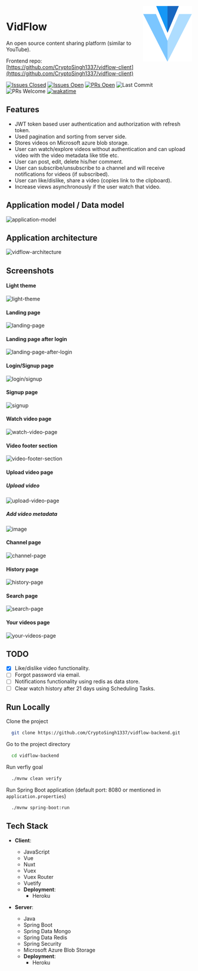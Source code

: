 <img src="https://raw.githubusercontent.com/CryptoSingh1337/vidflow-client/master/static/v.png" align="right" height="150" width="132" />

# VidFlow

An open source content sharing platform (similar to YouTube).

Frontend repo: [https://github.com/CryptoSingh1337/vidflow-client](https://github.com/CryptoSingh1337/vidflow-client)

[![Issues Closed](https://img.shields.io/github/issues-closed/CryptoSingh1337/vidflow-backend?color=red)](https://github.com/CryptoSingh1337/vidflow-backend/issues?q=is%3Aissue+is%3Aclosed)
[![Issues Open](https://img.shields.io/github/issues/CryptoSingh1337/vidflow-backend?color=green)](https://github.com/CryptoSingh1337/vidflow-backend/issues)
[![PRs Open](https://img.shields.io/github/issues-pr/CryptoSingh1337/vidflow-backend)](https://github.com/CryptoSingh1337/vidflow-backend/pulls)
![Last Commit](https://img.shields.io/github/last-commit/CryptoSingh1337/vidflow-backend?color=informational)
![PRs Welcome](https://img.shields.io/badge/prs-welcome-ff69b4)
[![wakatime](https://wakatime.com/badge/github/CryptoSingh1337/vidflow-backend.svg)](https://wakatime.com/badge/github/CryptoSingh1337/vidflow-backend)

## Features

- JWT token based user authentication and authorization with refresh token.
- Used pagination and sorting from server side.
- Stores videos on Microsoft azure blob storage.
- User can watch/explore videos without authentication and can upload video with the video metadata like title etc.
- User can post, edit, delete his/her comment.
- User can subscribe/unsubscribe to a channel and will receive notifications for videos (if subscribed).
- User can like/dislike, share a video (copies link to the clipboard).
- Increase views asynchronously if the user watch that video.

## Application model / Data model

![application-model](https://user-images.githubusercontent.com/56120837/150513856-e0672393-8aa2-44d2-a3a8-d134633c3e2b.png)

## Application architecture
![vidflow-architecture](https://user-images.githubusercontent.com/56120837/150522748-c66c8c7d-4f24-4688-b904-b6db06605016.png)

## Screenshots

#### Light theme
![light-theme](https://user-images.githubusercontent.com/56120837/150553448-6b781bd1-2930-4216-987b-b3ebb4eee510.png)

#### Landing page
![landing-page](https://user-images.githubusercontent.com/56120837/150551742-b3b301d4-cf4c-4e76-93cd-761ec5552754.png)

#### Landing page after login
![landing-page-after-login](https://user-images.githubusercontent.com/56120837/150552598-4ae46998-0a09-47a0-9a11-872f863df4b3.png)

#### Login/Signup page
![login/signup](https://user-images.githubusercontent.com/56120837/150552011-d01bd689-8650-41d8-9469-1406588fee4a.png)

#### Signup page
![signup](https://user-images.githubusercontent.com/56120837/150552140-82195317-2b7c-47e7-b28b-fd3fef448526.png)

#### Watch video page
![watch-video-page](https://user-images.githubusercontent.com/56120837/150552312-c842c44f-c138-4148-b36a-6bd1d6722dbf.png)

#### Video footer section
![video-footer-section](https://user-images.githubusercontent.com/56120837/150552469-ca3800ea-7994-49a1-8597-c32a5792bfbc.png)

#### Upload video page

##### Upload video
![upload-video-page](https://user-images.githubusercontent.com/56120837/150553809-e20d26d2-a774-4bcb-b23a-0688dde4a62b.png)

##### Add video metadata
![image](https://user-images.githubusercontent.com/56120837/150554236-2252ec9e-8afe-4dbc-b4d3-076283d48e91.png)

#### Channel page
![channel-page](https://user-images.githubusercontent.com/56120837/150552750-6d3247a6-7e6c-45c9-acb4-14e944bf3d67.png)

#### History page
![history-page](https://user-images.githubusercontent.com/56120837/150552900-db191775-59a0-4593-b548-a0ed7a1abd85.png)

#### Search page
![search-page](https://user-images.githubusercontent.com/56120837/150553052-e9112771-5267-45d1-8ad1-6b909acb12d7.png)

#### Your videos page
![your-videos-page](https://user-images.githubusercontent.com/56120837/150553232-33232171-8389-4d03-878c-58f7390ec4f5.png)

## TODO

- [x] Like/dislike video functionality.
- [ ] Forgot password via email.
- [ ] Notifications functionality using redis as data store.
- [ ] Clear watch history after 21 days using Scheduling Tasks.

## Run Locally

Clone the project

```bash
  git clone https://github.com/CryptoSingh1337/vidflow-backend.git
```

Go to the project directory

```bash
  cd vidflow-backend
```

Run verfiy goal

```bash
  ./mvnw clean verify
```

Run Spring Boot application (default port: 8080 or mentioned in `application.properties`)

```bash
  ./mvnw spring-boot:run
```

## Tech Stack

- **Client**:

  - JavaScript
  - Vue
  - Nuxt
  - Vuex
  - Vuex Router
  - Vuetify
  - **Deployment**:
    - Heroku

- **Server**:
  - Java
  - Spring Boot
  - Spring Data Mongo
  - Spring Data Redis
  - Spring Security
  - Microsoft Azure Blob Storage
  - **Deployment**:
    - Heroku
